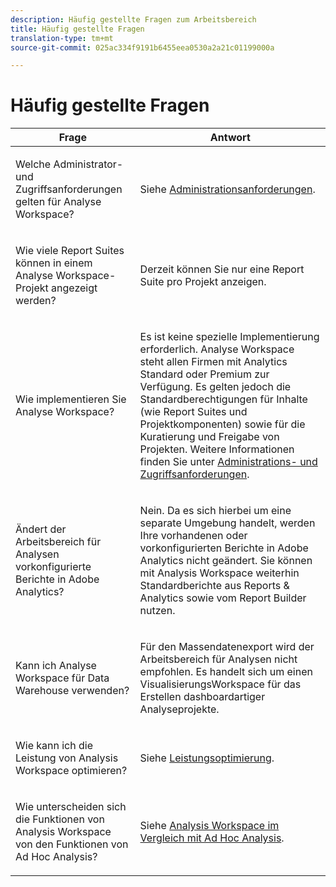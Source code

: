 ```yaml
---
description: Häufig gestellte Fragen zum Arbeitsbereich
title: Häufig gestellte Fragen
translation-type: tm+mt
source-git-commit: 025ac334f9191b6455eea0530a2a21c01199000a

---
```



# Häufig gestellte Fragen

<table id="table_BC4237EC03FF42579CC736498D6654F9"> 
 <thead> 
  <tr> 
   <th colname="col1" class="entry"> Frage </th> 
   <th colname="col2" class="entry"> Antwort </th> 
  </tr> 
 </thead>
 <tbody> 
  <tr> 
   <td colname="col1"> <p>Welche Administrator- und Zugriffsanforderungen gelten für Analyse Workspace? </p> </td> 
   <td colname="col2"> <p>Siehe <a href="/help/analyze/analysis-workspace/workspace-faq/frequently-asked-questions-analysis-workspace.md"  > Administrationsanforderungen</a>. </p> </td> 
  </tr> 
  <tr> 
   <td colname="col1"> <p>Wie viele Report Suites können in einem Analyse Workspace-Projekt angezeigt werden? </p> </td> 
   <td colname="col2"> <p>Derzeit können Sie nur eine Report Suite pro Projekt anzeigen. </p> </td> 
  </tr> 
  <tr> 
   <td colname="col1"> <p>Wie implementieren Sie Analyse Workspace? </p> </td> 
   <td colname="col2"> <p>Es ist keine spezielle Implementierung erforderlich. Analyse Workspace steht allen Firmen mit Analytics Standard oder Premium zur Verfügung. Es gelten jedoch die Standardberechtigungen für Inhalte (wie Report Suites und Projektkomponenten) sowie für die Kuratierung und Freigabe von Projekten. Weitere Informationen finden Sie unter <a href="/help/analyze/analysis-workspace/workspace-faq/frequently-asked-questions-analysis-workspace.md"  >Administrations- und Zugriffsanforderungen</a>. </p> </td> 
  </tr> 
  <tr> 
   <td colname="col1"> <p>Ändert der Arbeitsbereich für Analysen vorkonfigurierte Berichte in Adobe Analytics? </p> </td> 
   <td colname="col2"> <p>Nein. Da es sich hierbei um eine separate Umgebung handelt, werden Ihre vorhandenen oder vorkonfigurierten Berichte in Adobe Analytics nicht geändert. Sie können mit Analysis Workspace weiterhin Standardberichte aus Reports &amp; Analytics sowie vom Report Builder nutzen. </p> </td> 
  </tr> 
  <tr> 
   <td colname="col1"> <p>Kann ich Analyse Workspace für Data Warehouse verwenden? </p> </td> 
   <td colname="col2"> <p>Für den Massendatenexport wird der Arbeitsbereich für Analysen nicht empfohlen. Es handelt sich um einen VisualisierungsWorkspace für das Erstellen dashboardartiger Analyseprojekte. </p> </td> 
  </tr>
  <tr> 
   <td colname="col1"> <p>Wie kann ich die Leistung von Analysis Workspace optimieren? </p> </td> 
   <td colname="col2"> <p>Siehe <a href="/help/analyze/analysis-workspace/workspace-faq/optimizing-performance.md"  >Leistungsoptimierung</a>. </p> </td> 
  </tr> 
  <tr> 
   <td colname="col1"> <p>Wie unterscheiden sich die Funktionen von Analysis Workspace von den Funktionen von Ad Hoc Analysis? </p> </td> 
   <td colname="col2"> <p>Siehe <a href="/help/analyze/analysis-workspace/workspace-faq/adhocanalysis-vs-analysisworkspace.md"  >Analysis Workspace im Vergleich mit Ad Hoc Analysis</a>. </p> </td> 
  </tr> 
 </tbody> 
</table>

